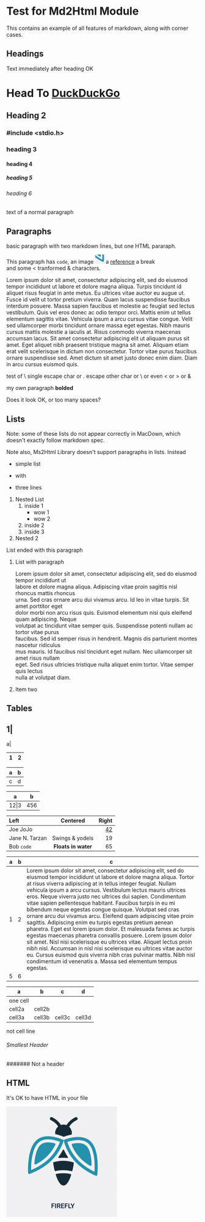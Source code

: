 # Test for Md2Html Module

This contains an example of all features of markdown, along with corner cases.

## Headings
Text immediately after heading OK

Head To <a href="duckduckgo.com">DuckDuckGo</a>
===

Heading 2
----

### #include \<stdio.h>

### heading 3

#### heading 4

##### heading 5

###### heading 6

text of a normal paragraph

## Paragraphs

basic paragraph
with two markdown lines, but one HTML pararaph.

This paragraph has `code`, an image ![alt](md2html_image.png) a [reference](md2html.html) a break  
and some < tranformed & characters.

Lorem ipsum dolor sit amet, consectetur adipiscing elit, sed do eiusmod tempor incididunt ut labore et dolore magna aliqua. Turpis tincidunt id aliquet risus feugiat in ante metus. Eu ultrices vitae auctor eu augue ut. Fusce id velit ut tortor pretium viverra. Quam lacus suspendisse faucibus interdum posuere. Massa sapien faucibus et molestie ac feugiat sed lectus vestibulum. Quis vel eros donec ac odio tempor orci. Mattis enim ut tellus elementum sagittis vitae. Vehicula ipsum a arcu cursus vitae congue. Velit sed ullamcorper morbi tincidunt ornare massa eget egestas. Nibh mauris cursus mattis molestie a iaculis at. Risus commodo viverra maecenas accumsan lacus. Sit amet consectetur adipiscing elit ut aliquam purus sit amet. Eget aliquet nibh praesent tristique magna sit amet. Aliquam etiam erat velit scelerisque in dictum non consectetur. Tortor vitae purus faucibus ornare suspendisse sed. Amet dictum sit amet justo donec enim diam. Diam in arcu cursus euismod quis.

test of \ single escape char or \. escape other char or \\ or even < or > or &

<p>my own paragraph <b>bolded</b></p>

Does it look OK, or too many spaces?


## Lists

Note: some of these lists do not appear correctly in MacDown, which doesn't exactly follow markdown spec.

Note also, Ms2Html Library doesn't support paragraphs in lists. Instead

* simple list
+ with
- three lines

1. Nested List
    1. inside 1
        - wow 1
        - wow 2
    9. inside 2
    123. inside 3
2. Nested 2

List ended with this paragraph

1. List with paragraph
  
	Lorem ipsum dolor sit amet, consectetur adipiscing elit, sed do eiusmod tempor incididunt ut  
	labore et dolore magna aliqua. Adipiscing vitae proin sagittis nisl rhoncus mattis rhoncus  
	urna. Sed cras ornare arcu dui vivamus arcu. Id leo in vitae turpis. Sit amet porttitor eget  
	dolor morbi non arcu risus quis. Euismod elementum nisi quis eleifend quam adipiscing. Neque  
	volutpat ac tincidunt vitae semper quis. Suspendisse potenti nullam ac tortor vitae purus  
	faucibus. Sed id semper risus in hendrerit. Magnis dis parturient montes nascetur ridiculus  
	mus mauris. Id faucibus nisl tincidunt eget nullam. Nec ullamcorper sit amet risus nullam  
	eget. Sed risus ultricies tristique nulla aliquet enim tortor. Vitae semper quis lectus  
	nulla at volutpat diam.  

9. Item two

## Tables

1|
---
a|

1|2
---|---

a|b
---|---
c|d

a|b|
---|---
12\|3|456

Left           | Centered            | Right
:------------- | :-----------------: | --:
Joe JoJo       |                     | [42](https://lifetell.com/42-the-meaning-of-life/)
Jane N. Tarzan | Swings & yodels     | 19
Bob `code`     | **Floats in water** | 65

a|b|c
---|---|---
1|2|Lorem ipsum dolor sit amet, consectetur adipiscing elit, sed do eiusmod tempor incididunt ut labore et dolore magna aliqua. Tortor at risus viverra adipiscing at in tellus integer feugiat. Nullam vehicula ipsum a arcu cursus. Vestibulum lectus mauris ultrices eros. Neque viverra justo nec ultrices dui sapien. Condimentum vitae sapien pellentesque habitant. Faucibus turpis in eu mi bibendum neque egestas congue quisque. Volutpat sed cras ornare arcu dui vivamus arcu. Eleifend quam adipiscing vitae proin sagittis. Adipiscing enim eu turpis egestas pretium aenean pharetra. Eget est lorem ipsum dolor. Et malesuada fames ac turpis egestas maecenas pharetra convallis posuere. Lorem ipsum dolor sit amet. Nisl nisi scelerisque eu ultrices vitae. Aliquet lectus proin nibh nisl. Accumsan in nisl nisi scelerisque eu ultrices vitae auctor eu. Cursus euismod quis viverra nibh cras pulvinar mattis. Nibh nisl condimentum id venenatis a. Massa sed elementum tempus egestas.
5|6

a|b|c|d
---|---|---|---
one cell|||
cell2a|cell2b
cell3a|cell3b|cell3c|cell3d
not cell line

###### Smallest Header

####### Not a header

## HTML

It's OK to have HTML in your file

<link rel="stylesheet" href="https://www.w3schools.com/w3css/4/w3.css">
<img src="flydoclogo.png" class="w3-circle">
